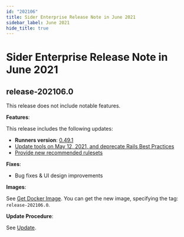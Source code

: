 ```yaml
---
id: "202106"
title: Sider Enterprise Release Note in June 2021
sidebar_label: June 2021
hide_title: true
---
```


# Sider Enterprise Release Note in June 2021

## release-202106.0

This release does not include notable features.

**Features**:

This release includes the following updates:

- **Runners version**: [0.49.1](https://github.com/sider/runners/releases/tag/0.49.1)
- [Update tools on May 12, 2021, and deprecate Rails Best Practices](../../news/2021.md#update-tools-on-may-12-2021-and-deprecate-rails-best-practices)
- [Provide new recommended rulesets](../../news/2021.md#provide-new-recommended-rulesets)

**Fixes**:

- Bug fixes & UI design improvements

**Images**:

See [Get Docker Image](../installation.md#get-docker-image). You can get the new image, specifying the tag: `release-202106.0`.

**Update Procedure**:

See [Update](../updating.md).
